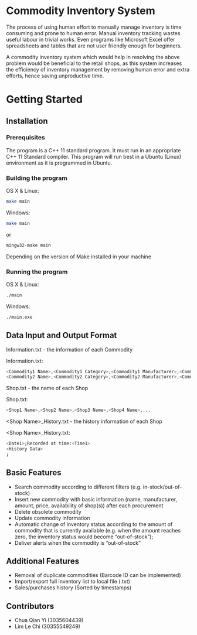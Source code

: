 # Commodity Inventory System

The process of using human effort to manually manage inventory is time consuming and prone to human error. Manual inventory tracking wastes useful labour in trivial works. Even programs like Microsoft Excel offer spreadsheets and tables that are not user friendly enough for beginners.

A commodity inventory system which would help in resolving the above problem would be beneficial to the retail shops, as this system increases the efficiency of inventory management by removing human error and extra efforts, hence saving unproductive time.

# Getting Started

## Installation

### Prerequisites

The program is a C++ 11 standard program. It must run in an appropriate C++ 11 Standard compiler. This program will run best  in a Ubuntu (Linux) environment as it is programmed in Ubuntu.

### Building the program

OS X & Linux:

```sh
make main
```

Windows:

```sh
make main
```
or
```sh
mingw32-make main
```
Depending on the version of Make installed in your machine

### Running the program

OS X & Linux:

```sh
./main
```

Windows:

```sh
./main.exe
```
## Data Input and Output Format

Information.txt - the information of each Commodity

Information.txt:
```sh
<Commodity1 Name>,<Commodity1 Category>,<Commodity1 Manufacturer>,<Commodity1 Price>,<Shop1 Name>,<Shop1 Quantity>,<Shop2 Name>,<Shop2 Quantity>,...
<Commodity2 Name>,<Commodity2 Category>,<Commodity2 Manufacturer>,<Commodity2 Price>,<Shop1 Name>,<Shop1 Quantity>,<Shop2 Name>,<Shop2 Quantity>,...
```

Shop.txt - the name of each Shop

Shop.txt:
```sh
<Shop1 Name>,<Shop2 Name>,<Shop3 Name>,<Shop4 Name>,...
```

\<Shop Name\>_History.txt - the history information of each Shop

\<Shop Name\>_History.txt:
```sh
<Date1>;Recorded at time:<Time1>
<History Data>
;
```

## Basic Features

* Search commodity according to different filters (e.g. in-stock/out-of-stock)
* Insert new commodity with basic information (name, manufacturer, amount, price, availability of shop(s)) after each procurement 
* Delete obsolete commodity 
* Update commodity information 
* Automatic change of inventory status according to the amount of commodity that is currently available (e.g. when the amount reaches     zero, the inventory status would become “out-of-stock”); 
* Deliver alerts when the commodity is “out-of-stock”


## Additional Features 

* Removal of duplicate commodities (Barcode ID can be implemented)
* Import/export full inventory list to local file (.txt)
* Sales/purchases history (Sorted by timestamps) 

## Contributors

* Chua Qian Yi (3035604439)
* Lim Le Chi (30355549249)
